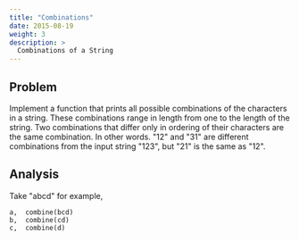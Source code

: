 ```yaml
---
title: "Combinations"
date: 2015-08-19
weight: 3
description: >
  Combinations of a String
---
```


## Problem

Implement a function that prints all possible combinations of the characters in a string.
These combinations range in length from one to the length of the string. Two combinations that differ only in ordering of their characters are the same combination.
In other words. "12" and "31" are different combinations from the input string "123", but "21" is the same as "12".

## Analysis

Take "abcd" for example,

    a,  combine(bcd)
    b,  combine(cd)
    c,  combine(d)

